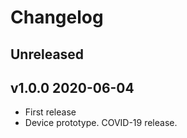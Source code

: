 # Changelog

## Unreleased


## v1.0.0 2020-06-04
- First release
- Device prototype. COVID-19 release.
